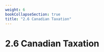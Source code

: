 ```yaml
---
weight: 6
bookCollapseSection: true
title: "2.6 Canadian Taxation"
---
```


# 2.6 Canadian Taxation

